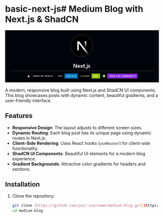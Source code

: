 # basic-next-js# Medium Blog with Next.js & ShadCN

![Top Image](vercel.png) <!-- Replace with your actual image path -->

A modern, responsive blog built using Next.js and ShadCN UI components. This blog showcases posts with dynamic content, beautiful gradients, and a user-friendly interface.

## Features

- **Responsive Design**: The layout adjusts to different screen sizes.
- **Dynamic Routing**: Each blog post has its unique page using dynamic routes in Next.js.
- **Client-Side Rendering**: Uses React hooks (`useRouter`) for client-side functionality.
- **ShadCN UI Components**: Beautiful UI elements for a modern blog experience.
- **Gradient Backgrounds**: Attractive color gradients for headers and sections.

## Installation

1. Clone the repository:
   ```bash
   git clone [https://github.com/your-username/medium-blog.git](https://github.com/Hari-hara7/basic-next-js.git)
   cd medium-blog
